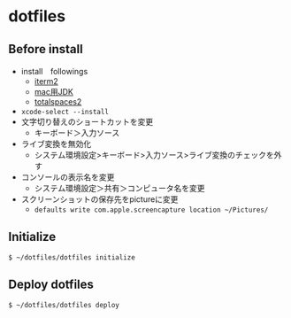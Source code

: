 # dotfiles

## Before install
- install　followings
  - [iterm2](https://www.iterm2.com/)
  - [mac用JDK](https://www.oracle.com/technetwork/java/javase/downloads/index.html)
  - [totalspaces2](https://totalspaces.binaryage.com/)
- `xcode-select --install`
- 文字切り替えのショートカットを変更
  - キーボード＞入力ソース
- ライブ変換を無効化
  - システム環境設定>キーボード>入力ソース>ライブ変換のチェックを外す
- コンソールの表示名を変更
  - システム環境設定＞共有＞コンピュータ名を変更
- スクリーンショットの保存先をpictureに変更
  - `defaults write com.apple.screencapture location ~/Pictures/`

## Initialize

```
$ ~/dotfiles/dotfiles initialize
```

## Deploy dotfiles

```
$ ~/dotfiles/dotfiles deploy
```
